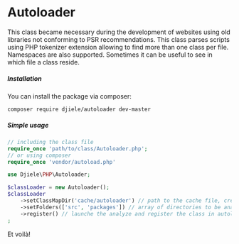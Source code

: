 # Autoloader
This class became necessary during the development of websites using old libraries not conforming to PSR recommendations. This class parses scripts using PHP tokenizer extension allowing to find more than one class per file. Namespaces are also supported. Sometimes it can be useful to see in which file a class reside.

##### Installation

You can install the package via composer:

```
composer require djiele/autoloader dev-master
```

##### Simple usage


```php
// including the class file
require_once 'path/to/class/Autoloader.php';
// or using composer
require_once 'vendor/autoload.php'

use Djiele\PHP\Autoloader;

$classLoader = new Autoloader();
$classLoader
    ->setClassMapDir('cache/autoloader') // path to the cache file, created if not exists
    ->setFolders(['src', 'packages']) // array of directories to be analized
    ->register() // launche the analyze and register the class in autoload chain
;
```
Et voilà!

